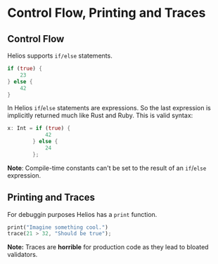 # Control Flow, Printing and Traces

## Control Flow

Helios supports `if/else` statements.

```rust
if (true) {
    23
} else {
    42
}
```

In Helios `if`/`else` statements are expressions.
So the last expression is implicitly returned much like Rust and Ruby.
This is valid syntax: 

```rust
x: Int = if (true) {
            42
        } else {
            24
        };
```

**Note**: Compile-time constants can't be set to the result of an `if`/`else` expression.

## Printing and Traces

For debuggin purposes Helios has a `print` function.

```rust
print("Imagine something cool.")
trace(21 > 32, "Should be true");
```

**Note:** Traces are **horrible** for production code as they lead to bloated validators.
